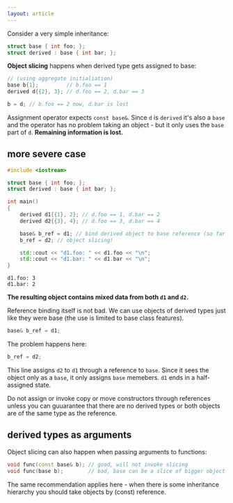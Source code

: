```yaml
---
layout: article
---
```


Consider a very simple inheritance:

```c++
struct base { int foo; };
struct derived : base { int bar; };
```

**Object slicing** happens when derived type gets assigned to base:

```c++
// (using aggregate initialiation)
base b{1};         // b.foo == 1
derived d{{2}, 3}; // d.foo == 2, d.bar == 3

b = d; // b.foo == 2 now, d.bar is lost
```

Assignment operator expects `const base&`. Since `d` is `derived` it's also a `base` and the operator has no problem taking an object - but it only uses the `base` part of `d`. **Remaining information is lost.**

## more severe case

```c++
#include <iostream>

struct base { int foo; };
struct derived : base { int bar; };

int main()
{
    derived d1{{1}, 2}; // d.foo == 1, d.bar == 2
    derived d2{{3}, 4}; // d.foo == 3, d.bar == 4

    base& b_ref = d1; // bind derived object to base reference (so far good)
    b_ref = d2; // object slicing!

    std::cout << "d1.foo: " << d1.foo << "\n";
    std::cout << "d1.bar: " << d1.bar << "\n";
}
```

~~~
d1.foo: 3
d1.bar: 2
~~~

**The resulting object contains mixed data from both `d1` and `d2`.**

Reference binding itself is not bad. We can use objects of derived types just like they were base (the use is limited to base class features).

```c++
base& b_ref = d1;
```

The problem happens here:

```c++
b_ref = d2;
```

This line assigns `d2` to `d1` through a reference to `base`. Since it sees the object only as a `base`, it only assigns `base` memebers. `d1` ends in a half-assigned state.

<div class="note pro-tip">
Do not assign or invoke copy or move constructors through references unless you can guuarantee that there are no derived types or both objects are of the same type as the reference.
</div>

## derived types as arguments

Object slicing can also happen when passing arguments to functions:

```c++
void func(const base& b); // good, will not invoke slicing
void func(base b);        // bad, base can be a slice of bigger object
```

The same recommendation applies here - when there is some inheritance hierarchy you should take objects by (const) reference.
